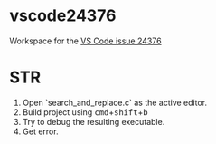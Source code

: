 # vscode24376
Workspace for the [VS Code issue 24376](https://github.com/Microsoft/vscode/issues/24376)

# STR
<ol>
<li>
Open `search_and_replace.c` as the active editor.
</li>
<li>
Build project using <kbd>cmd</kbd>+<kbd>shift</kbd>+<kbd>b</kbd>
</li>
<li>
Try to debug the resulting executable.
</li>
<li>
Get error.
</li>
</ol>